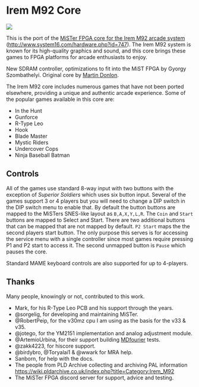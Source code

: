 # Irem M92 Core

![](docs/header-small.png)

This is the port of the [MiSTer FPGA core for the Irem M92 arcade system](https://github.com/MiSTer-devel/Arcade-IremM92_MiSTer) (http://www.system16.com/hardware.php?id=747). The Irem M92 system is known for its high-quality graphics and sound, and this core brings these games to FPGA platforms for arcade enthusiasts to enjoy.

New SDRAM controller, optimizations to fit into the MiST FPGA by Gyorgy Szombathelyi. Original core by [Martin Donlon](https://github.com/wickerwaka).

The Irem M92 core includes numerous games that have not been ported elsewhere, providing a unique and authentic arcade experience. Some of the popular games available in this core are:

- In the Hunt
- Gunforce
- R-Type Leo
- Hook
- Blade Master
- Mystic Riders
- Undercover Cops
- Ninja Baseball Batman

## Controls
All of the games use standard 8-way input with two buttons with the exception of *Superior Soldiers* which uses six button input. Several of the games support 3 or 4 players but you will need to change a DIP switch in the DIP switch menu to enable that. By default the button buttons are mapped to the MiSTers SNES-like layout as `B,A,X,Y,L,R`. The `Coin` and `Start` buttons are mapped to Select and Start. There are two additional buttons that can be mapped that are not mapped by default. `P2 Start` maps the the second players start button. The only purpose this serves is for accessing the service menu with a single controller since most games require pressing P1 and P2 start to access it. The second unmapped button is `Pause` which pauses the core.

Standard MAME keyboard controls are also supported for up to 4-players.


## Thanks
Many people, knowingly or not, contributed to this work.
- Mark, for his R-Type Leo PCB and his support through the years.
- @sorgelig, for developing and maintaining MiSTer.
- @RobertPeip, for the v30mz cpu I am using as the basis for the v33 & v35.
- @jotego, for the YM2151 implementation and analog adjustment module.
- @ArtemioUrbina, for their support building [MDfourier](https://junkerhq.net/MDFourier/) tests.
- @zakk4223, for hiscore support.
- @birdybro, @Toryalai1 & @wwark for MRA help.
- Sanborn, for help with the docs.
- The people from PLD Archive collecting and archiving PAL information https://wiki.pldarchive.co.uk/index.php?title=Category:Irem_M92
- The MiSTer FPGA discord server for support, advice and testing.


